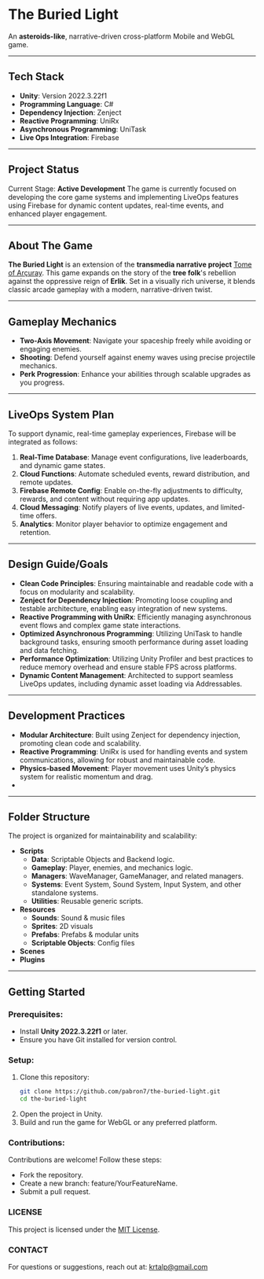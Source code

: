 # **The Buried Light**

An **asteroids-like**, narrative-driven cross-platform Mobile and WebGL game.

---

## **Tech Stack**

- **Unity**: Version 2022.3.22f1  
- **Programming Language**: C#  
- **Dependency Injection**: Zenject  
- **Reactive Programming**: UniRx
- **Asynchronous Programming**: UniTask
- **Live Ops Integration**: Firebase

---

## **Project Status**

Current Stage: **Active Development**
The game is currently focused on developing the core game systems and implementing LiveOps features using Firebase for dynamic content updates, real-time events, and enhanced player engagement.

---

## **About The Game**

**The Buried Light** is an extension of the **transmedia narrative project** [Tome of Arçuray](https://tome-of-arcuray.rasitgr.com/). This game expands on the story of the **tree folk**'s rebellion against the oppressive reign of **Erlik**. Set in a visually rich universe, it blends classic arcade gameplay with a modern, narrative-driven twist.

---

## **Gameplay Mechanics**

- **Two-Axis Movement**: Navigate your spaceship freely while avoiding or engaging enemies.  
- **Shooting**: Defend yourself against enemy waves using precise projectile mechanics.  
- **Perk Progression**: Enhance your abilities through scalable upgrades as you progress.

---

## **LiveOps System Plan**

To support dynamic, real-time gameplay experiences, Firebase will be integrated as follows:

1. **Real-Time Database**: Manage event configurations, live leaderboards, and dynamic game states.
2. **Cloud Functions**: Automate scheduled events, reward distribution, and remote updates.
3. **Firebase Remote Config**: Enable on-the-fly adjustments to difficulty, rewards, and content without requiring app updates.
4. **Cloud Messaging**: Notify players of live events, updates, and limited-time offers.
5. **Analytics**: Monitor player behavior to optimize engagement and retention.

---

## **Design Guide/Goals**

- **Clean Code Principles**: Ensuring maintainable and readable code with a focus on modularity and scalability.
- **Zenject for Dependency Injection**: Promoting loose coupling and testable architecture, enabling easy integration of new systems.
- **Reactive Programming with UniRx**: Efficiently managing asynchronous event flows and complex game state interactions.
- **Optimized Asynchronous Programming**: Utilizing UniTask to handle background tasks, ensuring smooth performance during asset loading and data fetching.
- **Performance Optimization**: Utilizing Unity Profiler and best practices to reduce memory overhead and ensure stable FPS across platforms.
- **Dynamic Content Management**: Architected to support seamless LiveOps updates, including dynamic asset loading via Addressables.

---

## **Development Practices**

- **Modular Architecture**: Built using Zenject for dependency injection, promoting clean code and scalability.  
- **Reactive Programming**: UniRx is used for handling events and system communications, allowing for robust and maintainable code.  
- **Physics-based Movement**: Player movement uses Unity’s physics system for realistic momentum and drag.
- 

---

## **Folder Structure**

The project is organized for maintainability and scalability:  
- **Scripts**  
  - **Data**: Scriptable Objects and Backend logic.  
  - **Gameplay**: Player, enemies, and mechanics logic.  
  - **Managers**: WaveManager, GameManager, and related managers.  
  - **Systems**: Event System, Sound System, Input System, and other standalone systems.
  - **Utilities**: Reusable generic scripts. 
- **Resources**
  - **Sounds**: Sound & music files
  - **Sprites**: 2D visuals
  - **Prefabs**: Prefabs & modular units
  - **Scriptable Objects**: Config files
- **Scenes**
- **Plugins**

---

## **Getting Started**

### Prerequisites:
- Install **Unity 2022.3.22f1** or later.  
- Ensure you have Git installed for version control.  

### Setup:
1. Clone this repository:  
   ```bash
   git clone https://github.com/pabron7/the-buried-light.git
   cd the-buried-light
2. Open the project in Unity.
3. Build and run the game for WebGL or any preferred platform.

### Contributions:
Contributions are welcome! Follow these steps:

* Fork the repository.
* Create a new branch: feature/YourFeatureName.
* Submit a pull request.

### LICENSE
This project is licensed under the [MIT License](LICENSE).

### CONTACT
For questions or suggestions, reach out at: krtalp@gmail.com
